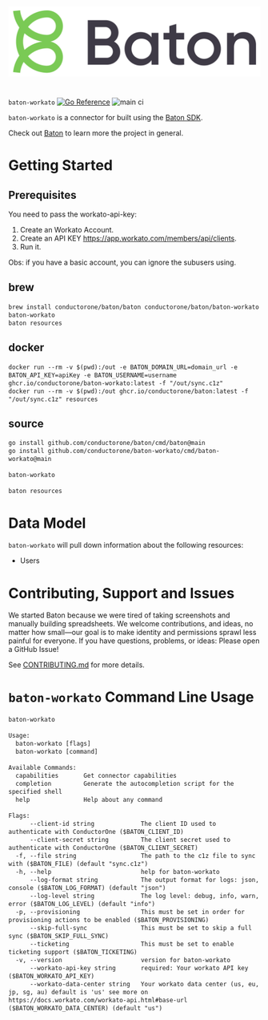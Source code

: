 ![Baton Logo](./baton-logo.png)

#

`baton-workato` [![Go Reference](https://pkg.go.dev/badge/github.com/conductorone/baton-workato.svg)](https://pkg.go.dev/github.com/conductorone/baton-workato) ![main ci](https://github.com/conductorone/baton-workato/actions/workflows/main.yaml/badge.svg)

`baton-workato` is a connector for built using the [Baton SDK](https://github.com/conductorone/baton-sdk).

Check out [Baton](https://github.com/conductorone/baton) to learn more the project in general.

# Getting Started

## Prerequisites

You need to pass the workato-api-key:

1. Create an Workato Account.
2. Create an API KEY https://app.workato.com/members/api/clients.
3. Run it.

Obs: if you have a basic account, you can ignore the subusers using.

## brew

```
brew install conductorone/baton/baton conductorone/baton/baton-workato
baton-workato
baton resources
```

## docker

```
docker run --rm -v $(pwd):/out -e BATON_DOMAIN_URL=domain_url -e BATON_API_KEY=apiKey -e BATON_USERNAME=username ghcr.io/conductorone/baton-workato:latest -f "/out/sync.c1z"
docker run --rm -v $(pwd):/out ghcr.io/conductorone/baton:latest -f "/out/sync.c1z" resources
```

## source

```
go install github.com/conductorone/baton/cmd/baton@main
go install github.com/conductorone/baton-workato/cmd/baton-workato@main

baton-workato

baton resources
```

# Data Model

`baton-workato` will pull down information about the following resources:

- Users

# Contributing, Support and Issues

We started Baton because we were tired of taking screenshots and manually
building spreadsheets. We welcome contributions, and ideas, no matter how
small&mdash;our goal is to make identity and permissions sprawl less painful for
everyone. If you have questions, problems, or ideas: Please open a GitHub Issue!

See [CONTRIBUTING.md](https://github.com/ConductorOne/baton/blob/main/CONTRIBUTING.md) for more details.

# `baton-workato` Command Line Usage

```
baton-workato

Usage:
  baton-workato [flags]
  baton-workato [command]

Available Commands:
  capabilities       Get connector capabilities
  completion         Generate the autocompletion script for the specified shell
  help               Help about any command

Flags:
      --client-id string             The client ID used to authenticate with ConductorOne ($BATON_CLIENT_ID)
      --client-secret string         The client secret used to authenticate with ConductorOne ($BATON_CLIENT_SECRET)
  -f, --file string                  The path to the c1z file to sync with ($BATON_FILE) (default "sync.c1z")
  -h, --help                         help for baton-workato
      --log-format string            The output format for logs: json, console ($BATON_LOG_FORMAT) (default "json")
      --log-level string             The log level: debug, info, warn, error ($BATON_LOG_LEVEL) (default "info")
  -p, --provisioning                 This must be set in order for provisioning actions to be enabled ($BATON_PROVISIONING)
      --skip-full-sync               This must be set to skip a full sync ($BATON_SKIP_FULL_SYNC)
      --ticketing                    This must be set to enable ticketing support ($BATON_TICKETING)
  -v, --version                      version for baton-workato
      --workato-api-key string       required: Your workato API key ($BATON_WORKATO_API_KEY)
      --workato-data-center string   Your workato data center (us, eu, jp, sg, au) default is 'us' see more on https://docs.workato.com/workato-api.html#base-url ($BATON_WORKATO_DATA_CENTER) (default "us")
```
